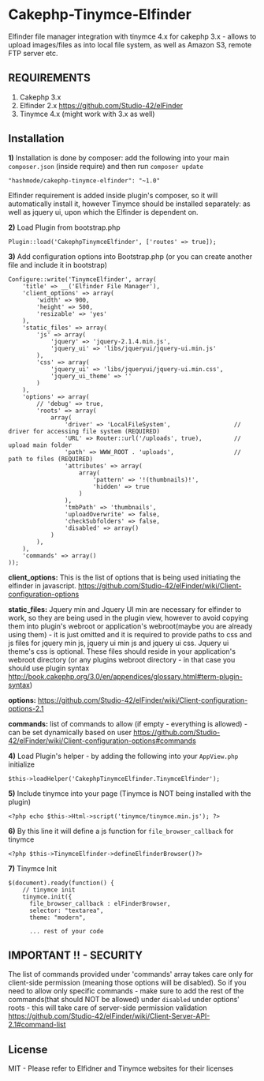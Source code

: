 # Cakephp-Tinymce-Elfinder
Elfinder file manager integration with tinymce 4.x for cakephp 3.x - allows to upload images/files as into local file system, as well as Amazon S3, remote FTP server etc. 

## REQUIREMENTS
1. Cakephp 3.x
2. Elfinder 2.x https://github.com/Studio-42/elFinder
3. Tinymce 4.x (might work with 3.x as well)

## Installation

**1)** Installation is done by composer: add the following into your main `composer.json` (inside require) and then run `composer update`

```
"hashmode/cakephp-tinymce-elfinder": "~1.0"
```
Elfinder requirement is added inside plugin's composer, so it will automatically install it, however Tinymce should be installed separately: as well as jquery ui, upon which the Elfinder is dependent on.

**2)** Load Plugin from bootstrap.php
```
Plugin::load('CakephpTinymceElfinder', ['routes' => true]);
```

**3)** Add configuration options into Bootstrap.php (or you can create another file and include it in bootstrap)
```
Configure::write('TinymceElfinder', array(
    'title' => __('Elfinder File Manager'),
    'client_options' => array(
        'width' => 900,
        'height' => 500,
        'resizable' => 'yes'
    ),
    'static_files' => array(
        'js' => array(
            'jquery' => 'jquery-2.1.4.min.js',
            'jquery_ui' => 'libs/jqueryui/jquery-ui.min.js'
        ),
        'css' => array(
            'jquery_ui' => 'libs/jqueryui/jquery-ui.min.css',
            'jquery_ui_theme' => ''
        )
    ),
    'options' => array(
        // 'debug' => true,
        'roots' => array(
            array(
                'driver' => 'LocalFileSystem',                  // driver for accessing file system (REQUIRED)
                'URL' => Router::url('/uploads', true),         // upload main folder
                'path' => WWW_ROOT . 'uploads',                 // path to files (REQUIRED)
                'attributes' => array(
                    array(
                        'pattern' => '!(thumbnails)!',
                        'hidden' => true
                    )
                ),
                'tmbPath' => 'thumbnails',
                'uploadOverwrite' => false,
                'checkSubfolders' => false,
                'disabled' => array()
            )
        ),
    ),
    'commands' => array()
));

```

**client_options:** This is the list of options that is being used initiating the elfinder in javascript.
https://github.com/Studio-42/elFinder/wiki/Client-configuration-options

**static_files:** Jquery min and Jquery UI min are necessary for elfinder to work, so they are being used in the plugin view, however to avoid copying them into plugin's webroot or application's webroot(maybe you are already using them) - it is just omitted and it is required to provide paths to css and js files for jquery min js, jquery ui min js and jquery ui css. Jquery ui theme's css is optional. These files should  reside in your application's webroot directory (or any plugins webroot directory - in that case you should use plugin syntax http://book.cakephp.org/3.0/en/appendices/glossary.html#term-plugin-syntax)

**options:** https://github.com/Studio-42/elFinder/wiki/Client-configuration-options-2.1

**commands:** list of commands to allow (if empty - everything is allowed) - can be set dynamically based on user
https://github.com/Studio-42/elFinder/wiki/Client-configuration-options#commands


**4)** Load Plugin's helper - by adding the following into your `AppView.php` initialize

```
$this->loadHelper('CakephpTinymceElfinder.TinymceElfinder');
```

**5)** Include tinymce into your page (Tinymce is NOT being installed with the plugin)

```
<?php echo $this->Html->script('tinymce/tinymce.min.js'); ?>
```

**6)** By this line it will define a js function for `file_browser_callback` for tinymce
```
<?php $this->TinymceElfinder->defineElfinderBrowser()?>
```

**7)** Tinymce Init

```
$(document).ready(function() {
	// tinymce init
	tinymce.init({
	  file_browser_callback : elFinderBrowser,
	  selector: "textarea",
	  theme: "modern",
	    
	  ... rest of your code
```


## IMPORTANT !! - SECURITY

The list of commands provided under 'commands' array takes care only for client-side permission (meaning those options will be disabled). So if you need to allow only specific commands - make sure to add the rest of the commands(that should NOT be allowed) under `disabled` under options' roots - this will take care of server-side permission validation
https://github.com/Studio-42/elFinder/wiki/Client-Server-API-2.1#command-list


## License

MIT - Please refer to Elfidner and Tinymce websites for their licenses











